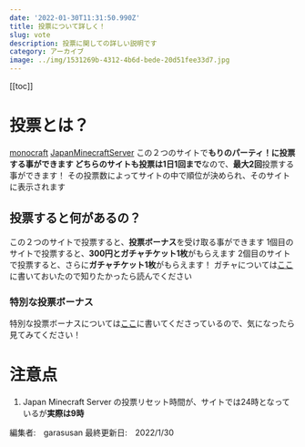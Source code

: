 ```yaml
---
date: '2022-01-30T11:31:50.990Z'
title: 投票について詳しく！
slug: vote
description: 投票に関しての詳しい説明です
category: アーカイブ
image: ../img/1531269b-4312-4b6d-bede-20d51fee33d7.jpg
---
```

[[toc]]
# 投票とは？
[monocraft](https://monocraft.net)
[JapanMinecraftServer](https://minecraft.jp)
この２つのサイトで**もりのパーティ！**に投票する事ができます
どちらのサイトも投票は**1日1回まで**なので、**最大2回**投票する事ができます！
その投票数によってサイトの中で順位が決められ、そのサイトに表示されます
## 投票すると何があるの？
この２つのサイトで投票すると、**投票ボーナス**を受け取る事ができます
1個目のサイトで投票すると、**300円とガチャチケット1枚**がもらえます
2個目のサイトで投票すると、さらに**ガチャチケット1枚**がもらえます！
ガチャについては[ここ](https://wiki.morino.party/capsuletoy)に書いておいたので知りたかったら読んでください
### 特別な投票ボーナス
特別な投票ボーナスについては[ここ](https://wiki.morino.party/voteinfo)に書いてくださっているので、気になったら見てみてください！
# 注意点
1. Japan Minecraft Server の投票リセット時間が、サイトでは24時となっているが**実際は9時**

編集者:　garasusan
最終更新日:　2022/1/30
